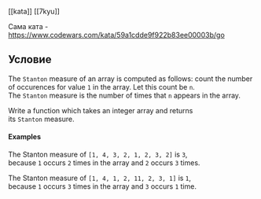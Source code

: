 [[kata]]
[[7kyu]]

Сама ката - https://www.codewars.com/kata/59a1cdde9f922b83ee00003b/go

## Условие
The `Stanton` measure of an array is computed as follows: count the number of occurences for value `1` in the array. Let this count be `n`. The `Stanton` measure is the number of times that `n` appears in the array.

Write a function which takes an integer array and returns its `Stanton` measure.

#### Examples

The Stanton measure of `[1, 4, 3, 2, 1, 2, 3, 2]` is `3`, because `1` occurs `2` times in the array and `2` occurs `3` times.

The Stanton measure of `[1, 4, 1, 2, 11, 2, 3, 1]` is `1`, because `1` occurs `3` times in the array and `3` occurs `1` time.
